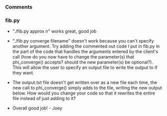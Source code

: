 ### Comments

### fib.py

* "./fib.py approx n" works great, good job
* "./fib.py converge filename" doesn't work because you can't specify another argument. Try adding the commented out code I put in fib.py in the part of the code that handles the arguments entered by the client's call (how do you now have to change the parameter(s) that phi_converge() accepts? should the new parameter(s) be optional?). This will allow the user to specify an output file to write the output to if they want.
* The output.txt file doesn't get written over as a new file each time, the new call to phi_converge() simply adds to the file, writing the new output below. How would you change your code so that it rewrites the entire file instead of just adding to it?

* Overall good job! - Joey